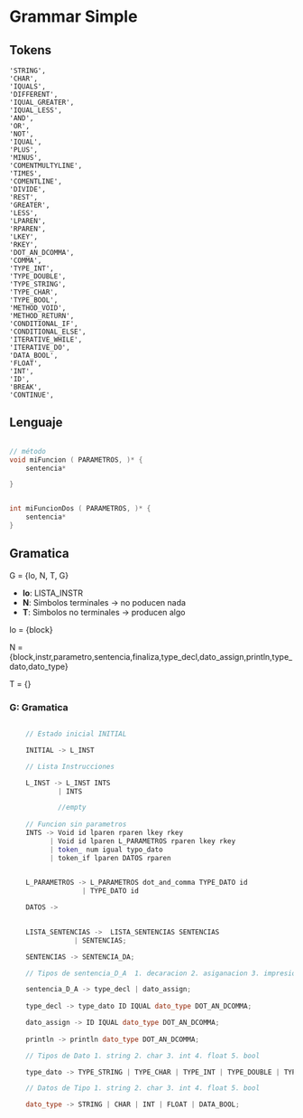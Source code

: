 # Grammar Simple

## Tokens
    'STRING',
    'CHAR',
    'IQUALS',
    'DIFFERENT',
    'IQUAL_GREATER',
    'IQUAL_LESS',
    'AND',
    'OR',
    'NOT',
    'IQUAL',
    'PLUS',
    'MINUS',
    'COMENTMULTYLINE',
    'TIMES',
    'COMENTLINE',
    'DIVIDE',
    'REST',
    'GREATER',
    'LESS',
    'LPAREN',
    'RPAREN',
    'LKEY',
    'RKEY',
    'DOT_AN_DCOMMA',
    'COMMA',
    'TYPE_INT',
    'TYPE_DOUBLE',
    'TYPE_STRING',
    'TYPE_CHAR',
    'TYPE_BOOL',
    'METHOD_VOID',
    'METHOD_RETURN',
    'CONDITIONAL_IF',
    'CONDITIONAL_ELSE',
    'ITERATIVE_WHILE',
    'ITERATIVE_DO',
    'DATA_BOOL',
    'FLOAT',
    'INT',
    'ID',
    'BREAK',
    'CONTINUE',

## Lenguaje

```c

// método
void miFuncion ( PARAMETROS, )* {
    sentencia*

}


int miFuncionDos ( PARAMETROS, )* {
    sentencia*
}
```

## Gramatica

G = {lo, N, T, G}

- **lo**: LISTA_INSTR
- **N**: Simbolos terminales -> no poducen nada
- **T**: Simbolos no terminales -> producen algo
  
lo = {block}

N = {block,instr,parametro,sentencia,finaliza,type_decl,dato_assign,println,type_dato,dato_type}

T = {}

### G: Gramatica

``` c++

    // Estado inicial INITIAL

    INITIAL -> L_INST 

    // Lista Instrucciones

    L_INST -> L_INST INTS
            | INTS

            //empty
    
    // Funcion sin parametros
    INTS -> Void id lparen rparen lkey rkey 
          | Void id lparen L_PARAMETROS rparen lkey rkey
          | token_ num igual typo_dato
          | token_if lparen DATOS rparen
    

    L_PARAMETROS -> L_PARAMETROS dot_and_comma TYPE_DATO id
                  | TYPE_DATO id

    DATOS -> 
                  

    LISTA_SENTENCIAS ->  LISTA_SENTENCIAS SENTENCIAS 
                | SENTENCIAS;

    SENTENCIAS -> SENTENCIA_DA;

    // Tipos de sentencia_D_A  1. decaracion 2. asiganacion 3. impresion

    sentencia_D_A -> type_decl | dato_assign;
    
    type_decl -> type_dato ID IQUAL dato_type DOT_AN_DCOMMA;

    dato_assign -> ID IQUAL dato_type DOT_AN_DCOMMA;
    
    println -> println dato_type DOT_AN_DCOMMA;

    // Tipos de Dato 1. string 2. char 3. int 4. float 5. bool

    type_dato -> TYPE_STRING | TYPE_CHAR | TYPE_INT | TYPE_DOUBLE | TYPE_BOOL;

    // Datos de Tipo 1. string 2. char 3. int 4. float 5. bool

    dato_type -> STRING | CHAR | INT | FLOAT | DATA_BOOL;

```
